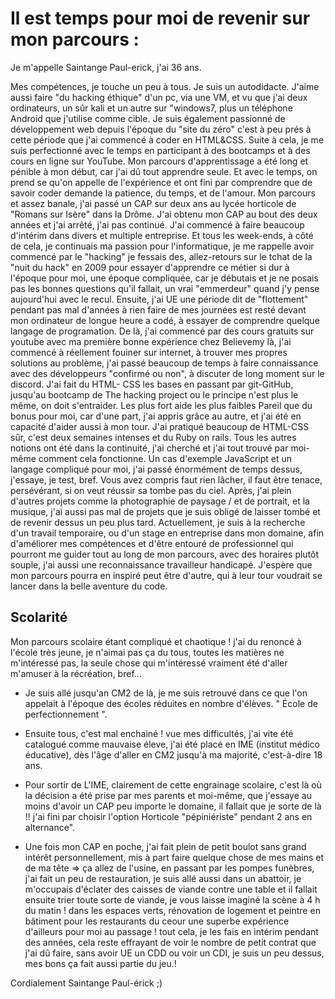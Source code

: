 

# Il est temps pour moi de revenir sur mon parcours :

Je m'appelle Saintange Paul-erick, j'ai 36 ans. 

Mes compétences, je touche un peu à tous. Je suis un autodidacte.
 J'aime aussi faire "du hacking éthique" d'un pc, via une VM, et vu que j'ai deux ordinateurs, un sûr kali et un autre sur "windows7, plus un téléphone Android que j'utilise comme cible. Je suis également passionné de développement web depuis l'époque du "site du zéro" c'est à peu prés à cette période que j'ai commencé à coder en HTML&CSS. Suite à cela, je me suis perfectionné avec le temps en participant à des bootcamps et à des cours en ligne sur YouTube. Mon parcours d'apprentissage a été long et pénible à mon début, car j'ai dû tout apprendre seule. Et avec le temps, on prend se qu'on appelle de l'expérience et ont fini par comprendre que de savoir coder demande la patience, du temps, et de l'amour. Mon parcours et assez banale, j'ai passé un CAP sur deux ans au lycée horticole de "Romans sur Isère" dans la Drôme. J'ai obtenu mon CAP au bout des deux années et j'ai arrêté, j'ai pas continué. J'ai commencé à faire beaucoup d'intérim dans divers et multiple entreprise. Et tous les week-ends, à côté de cela, je continuais ma passion pour l'informatique, je me rappelle avoir commencé par le "hacking" je fessais des, allez-retours sur le tchat de la "nuit du hack" en 2009 pour essayer d'apprendre ce métier si dur à l'époque pour moi, une époque compliquée, car je débutais et je ne posais pas les bonnes questions qu'il fallait, un vrai "emmerdeur" quand j'y pense aujourd'hui avec le recul.  Ensuite, j'ai UE une période dit de "flottement" pendant pas mal d'années à rien faire de mes journées est resté devant mon ordinateur de longue heure a codé, à essayer de comprendre quelque langage de programation. De là, j'ai commencé par des cours gratuits sur youtube avec ma première bonne expérience chez Believemy là, j'ai commencé à réellement fouiner sur internet, à trouver mes propres solutions au problème, j'ai passé beaucoup de temps à faire connaissance avec des développeurs "confirmé ou non", à discuter de long moment sur le discord. J'ai fait du HTML- CSS les bases en passant par git-GitHub, jusqu'au bootcamp de The hacking project ou le principe n'est plus le même, on doit s'entraider.  Les plus fort aide les plus faibles Pareil que du bonus pour moi, car d'une part, j'ai appris grâce au autre, et j'ai été en capacité d'aider aussi à mon tour. J'ai pratiqué beaucoup de HTML-CSS sûr, c'est deux semaines intenses et du Ruby on rails.
Tous les autres notions ont été dans la continuité, j'ai cherché et j'ai tout trouvé par moi-même comment cela fonctionne. Un cas d'exemple JavaScript et un langage compliqué pour moi, j'ai passé énormément de temps dessus, j'essaye, je test, bref. Vous avez compris faut rien lâcher, il faut être tenace, persévérant, si on veut réussir sa tombe pas du ciel. Après, j'ai plein d'autres projets comme la photographie de paysage / et de portrait, et la musique, j'ai aussi pas mal de projets que je suis obligé de laisser tombé et de revenir dessus un peu plus tard. Actuellement, je suis à la recherche d'un travail temporaire, ou d'un stage en entreprise dans mon domaine, afin d'améliorer mes compétences et d'être entouré de professionnel qui pourront me guider tout au long de mon parcours, avec des horaires plutôt souple, j'ai aussi une reconnaissance travailleur handicapé.  J'espère que mon parcours pourra en inspiré peut être d'autre, qui à leur tour voudrait se lancer dans la belle aventure du code. 




Scolarité
----------

Mon parcours scolaire étant compliqué et chaotique ! j'ai du renoncé à l'école très jeune, je n'aimai pas ça du tous, toutes les matières ne m'intéressé pas, la seule chose qui m'intéressé vraiment été d'aller m'amuser à la récréation, bref…

- Je suis allé jusqu'an CM2 de là, je me suis retrouvé dans ce que l'on appelait à l'époque des écoles réduites en nombre d'élèves. " École de perfectionnement ". 


- Ensuite tous, c'est mal enchainé ! vue mes difficultés, j'ai vite été catalogué comme mauvaise éleve, j'ai été placé en IME (institut médico éducative), dès l'âge d'aller en CM2 jusqu'à ma majorité, c'est-à-dire 18 ans. 


- Pour sortir de L'IME, clairement de cette engrainage scolaire, c'est là où la décision a été prise par mes parents et moi-même, que j'essaye au moins d'avoir un CAP peu importe le domaine, il fallait que je sorte de là !! j'ai fini par choisir l'option Horticole "pépiniériste" pendant 2 ans en alternance".


- Une fois mon CAP en poche, j'ai fait plein de petit boulot sans grand intérêt personnellement, mis à part faire quelque chose de mes mains et de ma tête => ça allez de l'usine, en passant par les pompes funèbres, j'ai fait un peu de restauration, je suis allé aussi dans un abattoir, je m'occupais d'éclater des caisses de viande contre une table et il fallait ensuite trier toute sorte de viande, je vous laisse imaginé la scène à 4 h du matin ! dans les espaces verts, rénovation de logement et peintre en bâtiment pour les restaurants du ceour une superbe expérience d'ailleurs pour moi au passage ! tout cela, je les fais en intérim pendant des années, cela reste effrayant de voir le nombre de petit contrat que j'ai dû faire, sans avoir UE un CDD ou voir un CDI, je suis un peu dessus, mes bons ça fait aussi partie du jeu.! 

Cordialement Saintange Paul-érick ;)

